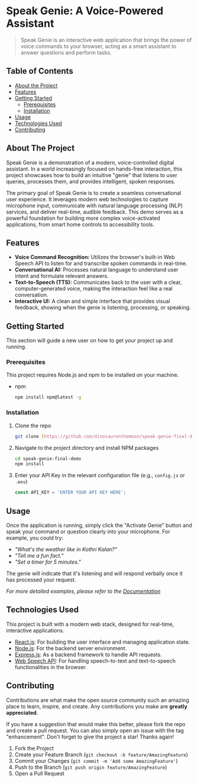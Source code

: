 # Speak Genie: A Voice-Powered Assistant

> Speak Genie is an interactive web application that brings the power of voice commands to your browser, acting as a smart assistant to answer questions and perform tasks.

## Table of Contents

* [About the Project](#about-the-project)
* [Features](#features)
* [Getting Started](#getting-started)
    * [Prerequisites](#prerequisites)
    * [Installation](#installation)
* [Usage](#usage)
* [Technologies Used](#technologies-used)
* [Contributing](#contributing)

## About The Project

Speak Genie is a demonstration of a modern, voice-controlled digital assistant. In a world increasingly focused on hands-free interaction, this project showcases how to build an intuitive "genie" that listens to user queries, processes them, and provides intelligent, spoken responses.

The primary goal of Speak Genie is to create a seamless conversational user experience. It leverages modern web technologies to capture microphone input, communicate with natural language processing (NLP) services, and deliver real-time, audible feedback. This demo serves as a powerful foundation for building more complex voice-activated applications, from smart home controls to accessibility tools.



## Features

* **Voice Command Recognition:** Utilizes the browser's built-in Web Speech API to listen for and transcribe spoken commands in real-time.
* **Conversational AI:** Processes natural language to understand user intent and formulate relevant answers.
* **Text-to-Speech (TTS):** Communicates back to the user with a clear, computer-generated voice, making the interaction feel like a real conversation.
* **Interactive UI:** A clean and simple interface that provides visual feedback, showing when the genie is listening, processing, or speaking.

## Getting Started

This section will guide a new user on how to get your project up and running.

### Prerequisites

This project requires Node.js and npm to be installed on your machine.

* npm
    ```sh
    npm install npm@latest -g
    ```

### Installation

1.  Clone the repo
    ```sh
    git clone [https://github.com/dinosauronthemoon/speak-genie-final-demo.git](https://github.com/dinosauronthemoon/speak-genie-final-demo.git)
    ```
2.  Navigate to the project directory and install NPM packages
    ```sh
    cd speak-genie-final-demo
    npm install
    ```
3.  Enter your API Key in the relevant configuration file (e.g., `config.js` or `.env`)
    ```js
    const API_KEY = 'ENTER YOUR API KEY HERE';
    ```

## Usage

Once the application is running, simply click the "Activate Genie" button and speak your command or question clearly into your microphone. For example, you could try:

* *"What's the weather like in Kothri Kalan?"*
* *"Tell me a fun fact."*
* *"Set a timer for 5 minutes."*

The genie will indicate that it's listening and will respond verbally once it has processed your request.

_For more detailed examples, please refer to the [Documentation](https://example.com)_

## Technologies Used

This project is built with a modern web stack, designed for real-time, interactive applications.

* [React.js](https://reactjs.org/): For building the user interface and managing application state.
* [Node.js](https://nodejs.org/en/): For the backend server environment.
* [Express.js](https://expressjs.com/): As a backend framework to handle API requests.
* [Web Speech API](https://developer.mozilla.org/en-US/docs/Web/API/Web_Speech_API): For handling speech-to-text and text-to-speech functionalities in the browser.

## Contributing

Contributions are what make the open source community such an amazing place to learn, inspire, and create. Any contributions you make are **greatly appreciated**.

If you have a suggestion that would make this better, please fork the repo and create a pull request. You can also simply open an issue with the tag "enhancement". Don't forget to give the project a star! Thanks again!

1.  Fork the Project
2.  Create your Feature Branch (`git checkout -b feature/AmazingFeature`)
3.  Commit your Changes (`git commit -m 'Add some AmazingFeature'`)
4.  Push to the Branch (`git push origin feature/AmazingFeature`)
5.  Open a Pull Request
